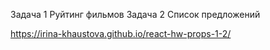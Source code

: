Задача 1 Руйтинг фильмов
Задача 2 Список предложений

https://irina-khaustova.github.io/react-hw-props-1-2/